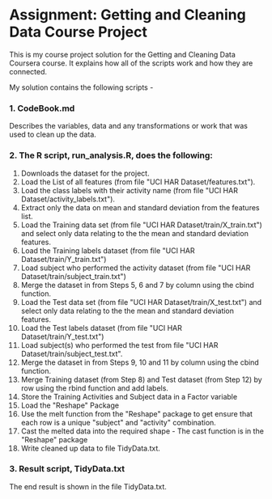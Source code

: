 # Assignment: Getting and Cleaning Data Course Project
This is my course project solution for the Getting and Cleaning Data Coursera course.
It explains how all of the scripts work and how they are connected.

My solution contains the following scripts -

### 1. CodeBook.md
Describes the variables, data and any transformations or work that was used to clean up the data.

### 2. The R script, run_analysis.R, does the following:

1. Downloads the dataset for the project.
2. Load the List of all features (from file "UCI HAR Dataset/features.txt").
3. Load the class labels with their activity name (from file "UCI HAR Dataset/activity_labels.txt").
4. Extract only the data on mean and standard deviation from the features list.
5. Load the Training data set (from file "UCI HAR Dataset/train/X_train.txt") and select only data relating to the the mean and standard deviation features.
6. Load the Training labels dataset (from file "UCI HAR Dataset/train/Y_train.txt")
7. Load subject who performed the activity dataset (from file "UCI HAR Dataset/train/subject_train.txt")
8. Merge the dataset in from Steps 5, 6 and 7 by column using the cbind function.
9. Load the Test data set (from file "UCI HAR Dataset/train/X_test.txt") and select only data relating to the the mean and standard deviation features.
10. Load the Test labels dataset (from file "UCI HAR Dataset/train/Y_test.txt")
11. Load subject(s) who performed the test from file "UCI HAR Dataset/train/subject_test.txt".
12. Merge the dataset in from Steps 9, 10 and 11 by column using the cbind function.
13. Merge Training dataset (from Step 8) and Test dataset (from Step 12) by row using the rbind function and add labels.
14. Store the Training Activities and Subject data in a Factor variable
15. Load the "Reshape" Package
16. Use the melt function from the "Reshape" package to get ensure that each row is a unique "subject" and "activity" combination.
17. Cast the melted data into the required shape - The cast function is in the "Reshape" package
18. Write cleaned up data to file TidyData.txt.


### 3. Result script, TidyData.txt
The end result is shown in the file TidyData.txt.